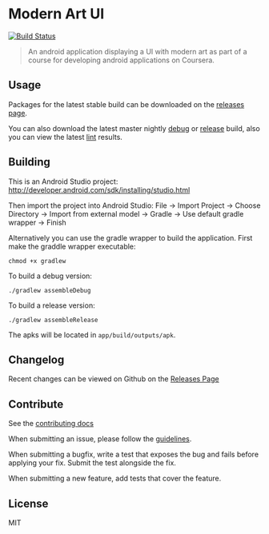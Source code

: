 # Modern Art UI
[![Build Status](http://img.shields.io/travis/TFaga/modern-art-ui/master.svg?style=flat)](https://travis-ci.org/TFaga/modern-art-ui)

> An android application displaying a UI with modern art as part of a course for developing android applications on Coursera.

## Usage

Packages for the latest stable build can be downloaded on the [releases page](https://github.com/TFaga/modern-art-ui/releases).

You can also download the latest master nightly [debug](https://portalvhdssm6mkh1w1w6cn.blob.core.windows.net/binaries/TFaga/modern-art-ui/modern-art-ui-debug.apk)
or [release](https://portalvhdssm6mkh1w1w6cn.blob.core.windows.net/binaries/TFaga/modern-art-ui/modern-art-ui-release-unsigned.apk) build, also you can view the latest [lint](https://portalvhdssm6mkh1w1w6cn.blob.core.windows.net/binaries/TFaga/modern-art-ui/lint-results.xml) results.

## Building

This is an Android Studio project:
http://developer.android.com/sdk/installing/studio.html

Then import the project into Android Studio:
File -> Import Project -> Choose Directory -> Import from external model ->
    Gradle -> Use default gradle wrapper -> Finish

Alternatively you can use the gradle wrapper to build the application. First make the graddle wrapper executable:
```
chmod +x gradlew
```

To build a debug version:
```
./gradlew assembleDebug
```

To build a release version:
```
./gradlew assembleRelease
```

The apks will be located in `app/build/outputs/apk`.

## Changelog

Recent changes can be viewed on Github on the [Releases Page](https://github.com/TFaga/modern-art-ui/releases)

## Contribute

See the [contributing docs](https://github.com/TFaga/modern-art-ui/blob/master/CONTRIBUTING.md)

When submitting an issue, please follow the [guidelines](https://github.com/TFaga/modern-art-ui/blob/master/CONTRIBUTING.md#bugs).

When submitting a bugfix, write a test that exposes the bug and fails before applying your fix. Submit the test alongside the fix.

When submitting a new feature, add tests that cover the feature.

## License

MIT
